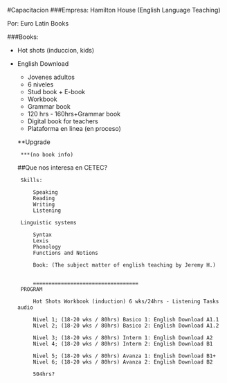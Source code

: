 #Capacitacion
###Empresa: Hamilton House (English Language Teaching)

Por: Euro Latin Books
	
###Books:
 * Hot shots (induccion, kids)
 * English Download 
   * Jovenes adultos
   * 6 niveles
   * Stud book + E-book
   * Workbook
   * Grammar book
   * 120 hrs - 160hrs+Grammar book
   * Digital book for teachers
   * Plataforma en linea (en proceso)
		
	**Upgrade 
	
		***(no book info)
	
	##Que nos interesa en CETEC?
	
		Skills:
		
			Speaking
			Reading
			Writing
			Listening
			
		Linguistic systems
		
			Syntax
			Lexis
			Phonology
			Functions and Notions
			
			Book: (The subject matter of english teaching by Jeremy H.)
			
			
			==================================
		PROGRAM
		
			Hot Shots Workbook (induction) 6 wks/24hrs - Listening Tasks audio
			
			Nivel 1; (18-20 wks / 80hrs) Basico 1: English Download A1.1
			Nivel 2; (18-20 wks / 80hrs) Basico 2: English Download A1.2
						 
			Nivel 3; (18-20 wks / 80hrs) Interm 1: English Download A2
			Nivel 4; (18-20 wks / 80hrs) Interm 2: English Download B1
						 
			Nivel 5; (18-20 wks / 80hrs) Avanza 1: English Download B1+
			Nivel 6; (18-20 wks / 80hrs) Avanza 2: English Download B2
			
			504hrs?